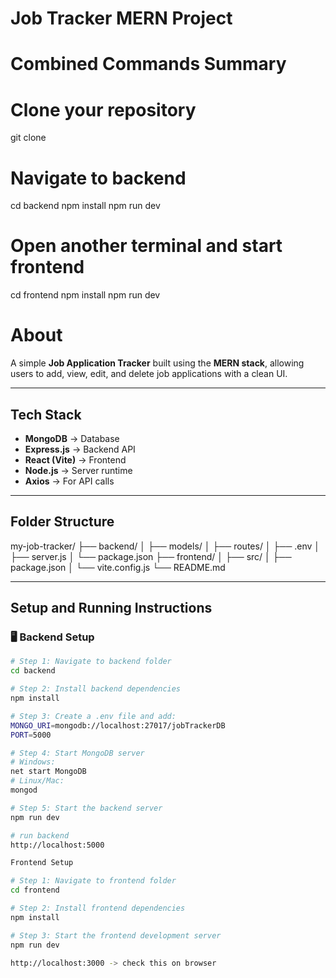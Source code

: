 # Job Tracker MERN Project


# Combined Commands Summary

# Clone your repository
git clone <your-repo-url>

# Navigate to backend
cd backend
npm install
npm run dev

# Open another terminal and start frontend
cd frontend
npm install
npm run dev

# About
A simple **Job Application Tracker** built using the **MERN stack**, allowing users to add, view, edit, and delete job applications with a clean UI.

---
## Tech Stack

- **MongoDB** → Database  
- **Express.js** → Backend API  
- **React (Vite)** → Frontend  
- **Node.js** → Server runtime  
- **Axios** → For API calls  

---

## Folder Structure

my-job-tracker/
├── backend/
│ ├── models/
│ ├── routes/
│ ├── .env
│ ├── server.js
│ └── package.json
├── frontend/
│ ├── src/
│ ├── package.json
│ └── vite.config.js
└── README.md


---

## Setup and Running Instructions

### 🖥 Backend Setup

```bash
# Step 1: Navigate to backend folder
cd backend

# Step 2: Install backend dependencies
npm install

# Step 3: Create a .env file and add:
MONGO_URI=mongodb://localhost:27017/jobTrackerDB
PORT=5000

# Step 4: Start MongoDB server
# Windows:
net start MongoDB
# Linux/Mac:
mongod

# Step 5: Start the backend server
npm run dev

# run backend 
http://localhost:5000

Frontend Setup

# Step 1: Navigate to frontend folder
cd frontend

# Step 2: Install frontend dependencies
npm install

# Step 3: Start the frontend development server
npm run dev

http://localhost:3000 -> check this on browser 